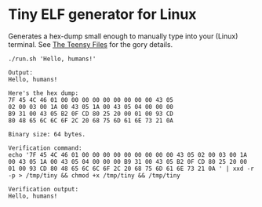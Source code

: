 # Tiny ELF generator for Linux

Generates a hex-dump small enough to manually type into your (Linux) terminal.
See [The Teensy Files](http://www.muppetlabs.com/~breadbox/software/tiny/) for the gory details.

`./run.sh 'Hello, humans!'`

```
Output:
Hello, humans!

Here's the hex dump:
7F 45 4C 46 01 00 00 00 00 00 00 00 00 00 43 05
02 00 03 00 1A 00 43 05 1A 00 43 05 04 00 00 00
B9 31 00 43 05 B2 0F CD 80 25 20 00 01 00 93 CD
80 48 65 6C 6C 6F 2C 20 68 75 6D 61 6E 73 21 0A

Binary size: 64 bytes.

Verification command:
echo '7F 45 4C 46 01 00 00 00 00 00 00 00 00 00 43 05 02 00 03 00 1A 00 43 05 1A 00 43 05 04 00 00 00 B9 31 00 43 05 B2 0F CD 80 25 20 00 01 00 93 CD 80 48 65 6C 6C 6F 2C 20 68 75 6D 61 6E 73 21 0A ' | xxd -r -p > /tmp/tiny && chmod +x /tmp/tiny && /tmp/tiny

Verification output:
Hello, humans!
```

